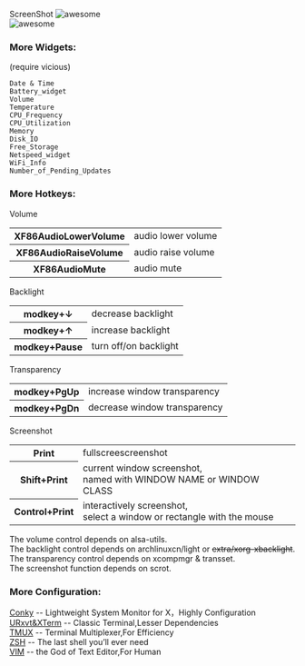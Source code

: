 ScreenShot
![awesome](http://on9we3d4u.bkt.clouddn.com/awesomeWM.jpg?imageMogr2/thumbnail/!60p)  
![awesome](http://on9we3d4u.bkt.clouddn.com/awesomeWM1.jpg?imageMogr2/thumbnail/!60p)

### More Widgets:  
(require vicious)

    Date & Time
    Battery_widget
    Volume
    Temperature
    CPU_Frequency
    CPU_Utilization
    Memory
    Disk_IO
    Free_Storage
    Netspeed_widget
    WiFi_Info
    Number_of_Pending_Updates
  
### More Hotkeys:  
  
Volume  
<table>
<tr><th>XF86AudioLowerVolume  </th><td>audio lower volume</td></tr>
<tr><th>XF86AudioRaiseVolume  </th><td>audio raise volume</td></tr>
<tr><th>XF86AudioMute         </th><td>audio mute</td></tr>
</table>

Backlight
<table>
<tr><th>modkey+&#8595         </th><td>decrease backlight</td></tr>
<tr><th>modkey+&#8593         </th><td>increase backlight</td></tr>
<tr><th>modkey+Pause          </th><td>turn off/on backlight</td></tr>
</table>

Transparency
<table>
<tr><th>modkey+PgUp           </th><td>increase window transparency</td></tr>
<tr><th>modkey+PgDn           </th><td>decrease window transparency</td></tr>
</table>

Screenshot
<table>
<tr><th>Print          </th><td>fullscreescreenshot</td></tr>
<tr><th>Shift+Print    </th><td>current window screenshot,<br>
named with WINDOW NAME or WINDOW CLASS</td></tr>
<tr><th>Control+Print  </th><td>interactively screenshot,<br>
select a window or rectangle with the mouse</td></tr>
</table>
  
The volume  control depends on alsa-utils.  
The backlight control depends on archlinuxcn/light or ~~extra/xorg-xbacklight~~.  
The transparency control depends on xcompmgr & transset.  
The screenshot function depends on scrot.  

### More Configuration:

[Conky](https://github.com/philosophos/conky.conf)       -- Lightweight System Monitor for X，Highly Configuration  
[URxvt&XTerm](https://github.com/philosophos/Xresources) -- Classic Terminal,Lesser Dependencies  
[TMUX](https://github.com/philosophos/tmux.conf)         -- Terminal Multiplexer,For Efficiency  
[ZSH](https://github.com/philosophos/power-zshrc)        -- The last shell you’ll ever need  
[VIM](https://github.com/philosophos/easy-vimrc)         -- the God of Text Editor,For Human  
